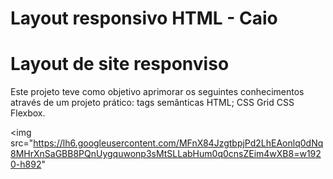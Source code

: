 ﻿# Layout responsivo HTML - Caio

# Layout de site responviso

Este projeto teve como objetivo aprimorar os seguintes conhecimentos através de um projeto prático: tags semânticas HTML; CSS Grid CSS Flexbox.

<img src="https://lh6.googleusercontent.com/MFnX84JzgtbpjPd2LhEAonlq0dNq8MHrXnSaGBB8PQnUygquwonp3sMtSLLabHum0q0cnsZEim4wXB8=w1920-h892"
